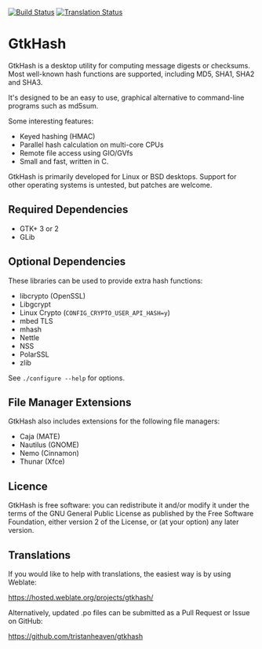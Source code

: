 [![Build Status](https://travis-ci.org/tristanheaven/gtkhash.svg?branch=master)](https://travis-ci.org/tristanheaven/gtkhash)
[![Translation Status](https://hosted.weblate.org/widgets/gtkhash/-/svg-badge.svg)](https://hosted.weblate.org/projects/gtkhash/)

GtkHash
=======

GtkHash is a desktop utility for computing message digests or checksums.
Most well-known hash functions are supported, including MD5, SHA1, SHA2 and
SHA3.

It's designed to be an easy to use, graphical alternative to command-line
programs such as md5sum.

Some interesting features:
* Keyed hashing (HMAC)
* Parallel hash calculation on multi-core CPUs
* Remote file access using GIO/GVfs
* Small and fast, written in C.

GtkHash is primarily developed for Linux or BSD desktops. Support for other
operating systems is untested, but patches are welcome.

Required Dependencies
-------------
* GTK+ 3 or 2
* GLib

Optional Dependencies
---------------------
These libraries can be used to provide extra hash functions:
* libcrypto (OpenSSL)
* Libgcrypt
* Linux Crypto (`CONFIG_CRYPTO_USER_API_HASH=y`)
* mbed TLS
* mhash
* Nettle
* NSS
* PolarSSL
* zlib

See `./configure --help` for options.

File Manager Extensions
-----------------------
GtkHash also includes extensions for the following file managers:
* Caja (MATE)
* Nautilus (GNOME)
* Nemo (Cinnamon)
* Thunar (Xfce)

Licence
-------
GtkHash is free software: you can redistribute it and/or modify it under the
terms of the GNU General Public License as published by the Free Software
Foundation, either version 2 of the License, or (at your option) any later
version.

Translations
------------
If you would like to help with translations, the easiest way is by using
Weblate:

https://hosted.weblate.org/projects/gtkhash/

Alternatively, updated .po files can be submitted as a Pull Request or Issue on
GitHub:

https://github.com/tristanheaven/gtkhash

